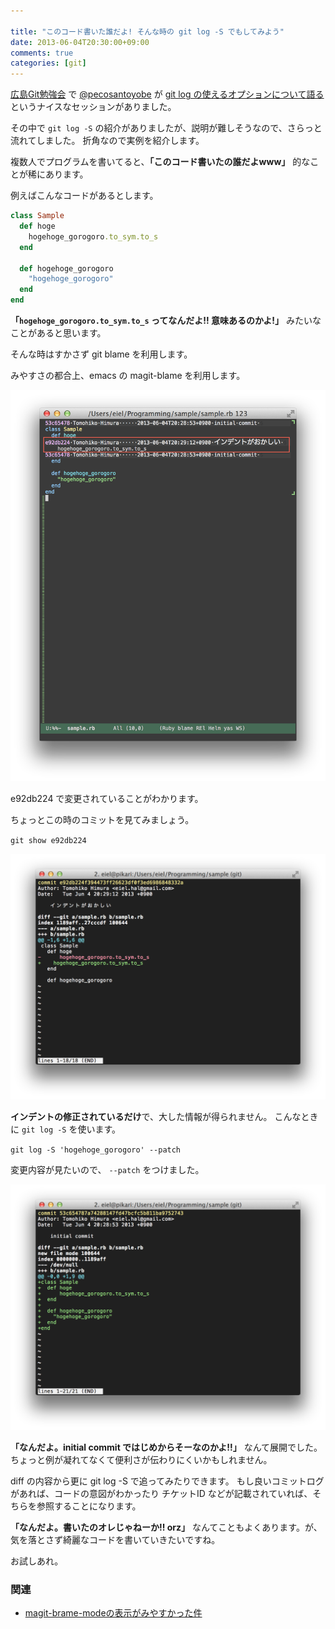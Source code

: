 ```yaml
---

title: "このコード書いた誰だよ! そんな時の git log -S でもしてみよう"
date: 2013-06-04T20:30:00+09:00
comments: true
categories: [git]
---
```


[広島Git勉強会](http://local.aguuu.com/events/15354) で [@pecosantoyobe](https://twitter.com/pecosantoyobe) が [git log の使えるオプションについて語る](https://github.com/furu/hiroshimadotgit)というナイスなセッションがありました。

その中で `git log -S` の紹介がありましたが、説明が難しそうなので、さらっと流れてしました。
折角なので実例を紹介します。

複数人でプログラムを書いてると、**「このコード書いたの誰だよwww」** 的なことが稀にあります。


例えばこんなコードがあるとします。

```ruby
class Sample
  def hoge
    hogehoge_gorogoro.to_sym.to_s
  end

  def hogehoge_gorogoro
    "hogehoge_gorogoro"
  end
end
```

**「`hogehoge_gorogoro.to_sym.to_s` ってなんだよ!! 意味あるのかよ!」** みたいなことがあると思います。


そんな時はすかさず git blame を利用します。

みやすさの都合上、emacs の magit-blame を利用します。

![magitt](/images/git-log-S-magit.png)

e92db224 で変更されていることがわかります。

ちょっとこの時のコミットを見てみましょう。

`git show e92db224`

![git show e92db224](/images/git-log-S.png)

**インデントの修正されているだけ**で、大した情報が得られません。
こんなときに `git log -S` を使います。


`git log -S 'hogehoge_gorogoro' --patch`

変更内容が見たいので、 `--patch` をつけました。

![git log -S](/images/git-log-S-log-S.png)

**「なんだよ。initial commit ではじめからそーなのかよ!!」** なんて展開でした。
ちょっと例が凝れてなくて便利さが伝わりにくいかもしれません。

diff の内容から更に git log -S で追ってみたりできます。
もし良いコミットログがあれば、コードの意図がわかったり チケットID などが記載されていれば、そちらを参照することになります。

**「なんだよ。書いたのオレじゃねーか!! orz」** なんてこともよくあります。が、気を落とさず綺麗なコードを書いていきたいですね。

お試しあれ。

### 関連

* [magit-brame-modeの表示がみやすかった件](/blog/2012/05/30/magit-blame-mode/)
